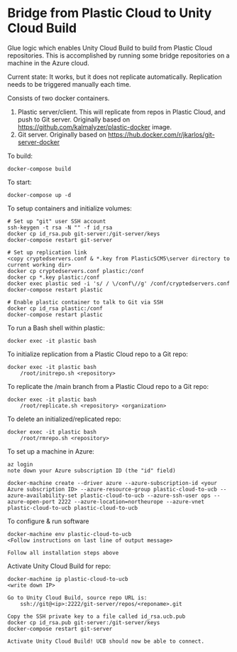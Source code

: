 # Bridge from Plastic Cloud to Unity Cloud Build

Glue logic which enables Unity Cloud Build to build from Plastic Cloud repositories. This is accomplished by running some bridge repositories on a machine in the Azure cloud.

Current state:
	It works, but it does not replicate automatically. Replication needs to be triggered manually each time.



Consists of two docker containers.

1. Plastic server/client. This will replicate from repos in Plastic Cloud, and push to Git server. Originally based on https://github.com/kalmalyzer/plastic-docker image.
2. Git server. Originally based on https://hub.docker.com/r/jkarlos/git-server-docker

To build:

	docker-compose build

To start:

	docker-compose up -d

To setup containers and initialize volumes:

	# Set up "git" user SSH account
	ssh-keygen -t rsa -N "" -f id_rsa
	docker cp id_rsa.pub git-server:/git-server/keys	
	docker-compose restart git-server

	# Set up replication link
	<copy cryptedservers.conf & *.key from PlasticSCM5\server directory to current working dir>
	docker cp cryptedservers.conf plastic:/conf
	docker cp *.key plastic:/conf
	docker exec plastic sed -i 's/ / \/conf\//g' /conf/cryptedservers.conf
	docker-compose restart plastic

	# Enable plastic container to talk to Git via SSH
	docker cp id_rsa plastic:/conf
	docker-compose restart plastic
	
To run a Bash shell within plastic:

	docker exec -it plastic bash


To initialize replication from a Plastic Cloud repo to a Git repo:

	docker exec -it plastic bash
		/root/initrepo.sh <repository>
	
To replicate the /main branch from a Plastic Cloud repo to a Git repo:

	docker exec -it plastic bash
		/root/replicate.sh <repository> <organization>

To delete an initialized/replicated repo:

	docker exec -it plastic bash
		/root/rmrepo.sh <repository>

To set up a machine in Azure:

	az login
	note down your Azure subscription ID (the "id" field)

	docker-machine create --driver azure --azure-subscription-id <your Azure subscription ID> --azure-resource-group plastic-cloud-to-ucb --azure-availability-set plastic-cloud-to-ucb --azure-ssh-user ops --azure-open-port 2222 --azure-location=northeurope --azure-vnet plastic-cloud-to-ucb plastic-cloud-to-ucb

To configure & run software

	docker-machine env plastic-cloud-to-ucb
	<Follow instructions on last line of output message>

	Follow all installation steps above

Activate Unity Cloud Build for repo:

	docker-machine ip plastic-cloud-to-ucb
	<write down IP>

	Go to Unity Cloud Build, source repo URL is:
		ssh://git@<ip>:2222/git-server/repos/<reponame>.git

	Copy the SSH private key to a file called id_rsa.ucb.pub
	docker cp id_rsa.pub git-server:/git-server/keys	
	docker-compose restart git-server

	Activate Unity Cloud Build! UCB should now be able to connect.


